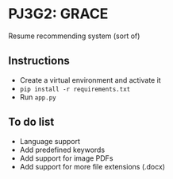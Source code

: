 # PJ3G2: GRACE
  Resume recommending system (sort of)

## Instructions
   - Create a virtual environment and activate it
   - ```pip install -r requirements.txt```
   - Run ``` app.py ```

## To do list
   - Language support
   - Add predefined keywords
   - Add support for image PDFs
   - Add support for more file extensions (.docx)
